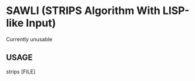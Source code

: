 SAWLI (STRIPS Algorithm With LISP-like Input)
============================================

Currently unusable

USAGE
-----

strips [FILE]
